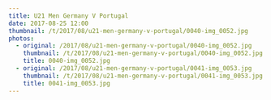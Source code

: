 ```yaml
---
title: U21 Men Germany V Portugal
date: 2017-08-25 12:00
thumbnail: /t/2017/08/u21-men-germany-v-portugal/0040-img_0052.jpg
photos:
  - original: /2017/08/u21-men-germany-v-portugal/0040-img_0052.jpg
    thumbnail: /t/2017/08/u21-men-germany-v-portugal/0040-img_0052.jpg
    title: 0040-img_0052.jpg
  - original: /2017/08/u21-men-germany-v-portugal/0041-img_0053.jpg
    thumbnail: /t/2017/08/u21-men-germany-v-portugal/0041-img_0053.jpg
    title: 0041-img_0053.jpg
---
```

